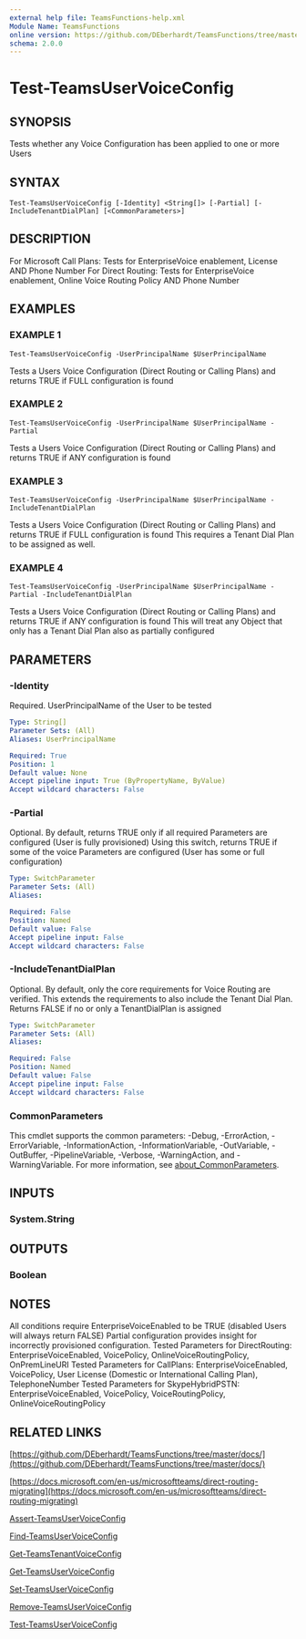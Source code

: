 ```yaml
---
external help file: TeamsFunctions-help.xml
Module Name: TeamsFunctions
online version: https://github.com/DEberhardt/TeamsFunctions/tree/master/docs/
schema: 2.0.0
---
```


# Test-TeamsUserVoiceConfig

## SYNOPSIS
Tests whether any Voice Configuration has been applied to one or more Users

## SYNTAX

```
Test-TeamsUserVoiceConfig [-Identity] <String[]> [-Partial] [-IncludeTenantDialPlan] [<CommonParameters>]
```

## DESCRIPTION
For Microsoft Call Plans: Tests for EnterpriseVoice enablement, License AND Phone Number
For Direct Routing: Tests for EnterpriseVoice enablement, Online Voice Routing Policy AND Phone Number

## EXAMPLES

### EXAMPLE 1
```
Test-TeamsUserVoiceConfig -UserPrincipalName $UserPrincipalName
```

Tests a Users Voice Configuration (Direct Routing or Calling Plans) and returns TRUE if FULL configuration is found

### EXAMPLE 2
```
Test-TeamsUserVoiceConfig -UserPrincipalName $UserPrincipalName -Partial
```

Tests a Users Voice Configuration (Direct Routing or Calling Plans) and returns TRUE if ANY configuration is found

### EXAMPLE 3
```
Test-TeamsUserVoiceConfig -UserPrincipalName $UserPrincipalName -IncludeTenantDialPlan
```

Tests a Users Voice Configuration (Direct Routing or Calling Plans) and returns TRUE if FULL configuration is found
This requires a Tenant Dial Plan to be assigned as well.

### EXAMPLE 4
```
Test-TeamsUserVoiceConfig -UserPrincipalName $UserPrincipalName -Partial -IncludeTenantDialPlan
```

Tests a Users Voice Configuration (Direct Routing or Calling Plans) and returns TRUE if ANY configuration is found
This will treat any Object that only has a Tenant Dial Plan also as partially configured

## PARAMETERS

### -Identity
Required.
UserPrincipalName of the User to be tested

```yaml
Type: String[]
Parameter Sets: (All)
Aliases: UserPrincipalName

Required: True
Position: 1
Default value: None
Accept pipeline input: True (ByPropertyName, ByValue)
Accept wildcard characters: False
```

### -Partial
Optional.
By default, returns TRUE only if all required Parameters are configured (User is fully provisioned)
Using this switch, returns TRUE if some of the voice Parameters are configured (User has some or full configuration)

```yaml
Type: SwitchParameter
Parameter Sets: (All)
Aliases:

Required: False
Position: Named
Default value: False
Accept pipeline input: False
Accept wildcard characters: False
```

### -IncludeTenantDialPlan
Optional.
By default, only the core requirements for Voice Routing are verified.
This extends the requirements to also include the Tenant Dial Plan.
Returns FALSE if no or only a TenantDialPlan is assigned

```yaml
Type: SwitchParameter
Parameter Sets: (All)
Aliases:

Required: False
Position: Named
Default value: False
Accept pipeline input: False
Accept wildcard characters: False
```

### CommonParameters
This cmdlet supports the common parameters: -Debug, -ErrorAction, -ErrorVariable, -InformationAction, -InformationVariable, -OutVariable, -OutBuffer, -PipelineVariable, -Verbose, -WarningAction, and -WarningVariable. For more information, see [about_CommonParameters](http://go.microsoft.com/fwlink/?LinkID=113216).

## INPUTS

### System.String
## OUTPUTS

### Boolean
## NOTES
All conditions require EnterpriseVoiceEnabled to be TRUE (disabled Users will always return FALSE)
Partial configuration provides insight for incorrectly provisioned configuration.
Tested Parameters for DirectRouting: EnterpriseVoiceEnabled, VoicePolicy, OnlineVoiceRoutingPolicy, OnPremLineURI
Tested Parameters for CallPlans: EnterpriseVoiceEnabled, VoicePolicy, User License (Domestic or International Calling Plan), TelephoneNumber
Tested Parameters for SkypeHybridPSTN: EnterpriseVoiceEnabled, VoicePolicy, VoiceRoutingPolicy, OnlineVoiceRoutingPolicy

## RELATED LINKS

[https://github.com/DEberhardt/TeamsFunctions/tree/master/docs/](https://github.com/DEberhardt/TeamsFunctions/tree/master/docs/)

[https://docs.microsoft.com/en-us/microsoftteams/direct-routing-migrating](https://docs.microsoft.com/en-us/microsoftteams/direct-routing-migrating)

[Assert-TeamsUserVoiceConfig]()

[Find-TeamsUserVoiceConfig]()

[Get-TeamsTenantVoiceConfig]()

[Get-TeamsUserVoiceConfig]()

[Set-TeamsUserVoiceConfig]()

[Remove-TeamsUserVoiceConfig]()

[Test-TeamsUserVoiceConfig]()

